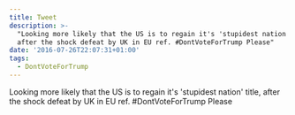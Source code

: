 ```yaml
---
title: Tweet
description: >-
  "Looking more likely that the US is to regain it's 'stupidest nation' title,
  after the shock defeat by UK in EU ref. #DontVoteForTrump Please"
date: '2016-07-26T22:07:31+01:00'
tags:
  - DontVoteForTrump
---
```

Looking more likely that the US is to regain it's 'stupidest nation' title, after the shock defeat by UK in EU ref. #DontVoteForTrump Please
